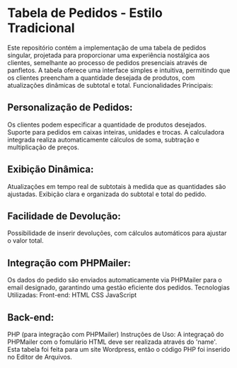 # Tabela de Pedidos - Estilo Tradicional

Este repositório contém a implementação de uma tabela de pedidos singular, projetada para proporcionar uma experiência nostálgica aos clientes, semelhante ao processo de pedidos presenciais através de panfletos. A tabela oferece uma interface simples e intuitiva, permitindo que os clientes preencham a quantidade desejada de produtos, com atualizações dinâmicas de subtotal e total.
Funcionalidades Principais:
## Personalização de Pedidos:
Os clientes podem especificar a quantidade de produtos desejados.
Suporte para pedidos em caixas inteiras, unidades e trocas.
A calculadora integrada realiza automaticamente cálculos de soma, subtração e multiplicação de preços.
## Exibição Dinâmica:
Atualizações em tempo real de subtotais à medida que as quantidades são ajustadas.
Exibição clara e organizada do subtotal e total do pedido.
## Facilidade de Devolução:
Possibilidade de inserir devoluções, com cálculos automáticos para ajustar o valor total.
## Integração com PHPMailer:
Os dados do pedido são enviados automaticamente via PHPMailer para o email designado, garantindo uma gestão eficiente dos pedidos.
Tecnologias Utilizadas:
Front-end:
HTML
CSS
JavaScript
## Back-end:
PHP (para integração com PHPMailer)
Instruções de Uso:
A integraçaõ do PHPMailer com o fomulário HTML deve ser realizada através do 'name'. Esta tabela foi feita para um site Wordpress, então o código PHP foi inserido no Editor de Arquivos.
